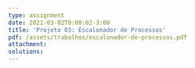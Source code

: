 ```yaml
---
type: assignment
date: 2021-03-02T0:00:02-3:00
title: 'Projeto 03: Escalonador de Processos'
pdf: /assets/trabalhos/escalonador-de-processos.pdf
attachment: 
solutions:
---
```

